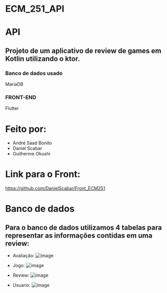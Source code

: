 # ECM_251_API
 
# API
 
## Projeto de um aplicativo de review de games em Kotlin utilizando o ktor.
### Banco de dados usado
MariaDB
### FRONT-END
Flutter

# Feito por:
* André Saad Bonito
* Daniel Scabar
* Guilherme Okushi

# Link para o Front:
https://github.com/DanielScabar/Front_ECM251

# Banco de dados
## Para o banco de dados utilizamos 4 tabelas para representar as informações contidas em uma review:

- Avaliação:
![image](https://user-images.githubusercontent.com/87087019/144476640-412785a6-00dc-4321-a3a7-74f98aae03de.png)

- Jogo:
![image](https://user-images.githubusercontent.com/87087019/144476730-84bea1cf-f1fe-481e-a9da-ef35c1a1f21b.png)

- Review:
![image](https://user-images.githubusercontent.com/87087019/144476765-69a190ad-1676-4797-916b-24eb08954156.png)

- Usuario:
![image](https://user-images.githubusercontent.com/87087019/144476863-2915264b-d80c-4b91-a984-0ea896891f36.png)
